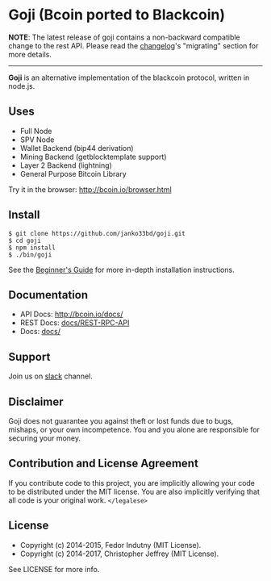 # Goji (Bcoin ported to Blackcoin)

__NOTE__: The latest release of goji contains a non-backward compatible change
to the rest API. Please read the [changelog]'s "migrating" section for more
details.

---

**Goji** is an alternative implementation of the blackcoin protocol, written in
node.js.

## Uses

- Full Node
- SPV Node
- Wallet Backend (bip44 derivation)
- Mining Backend (getblocktemplate support)
- Layer 2 Backend (lightning)
- General Purpose Bitcoin Library

Try it in the browser: http://bcoin.io/browser.html

## Install

```
$ git clone https://github.com/janko33bd/goji.git
$ cd goji
$ npm install
$ ./bin/goji
```

See the [Beginner's Guide][guide] for more in-depth installation instructions.

## Documentation

- API Docs: http://bcoin.io/docs/
- REST Docs: [docs/REST-RPC-API](docs/REST-RPC-API.md)
- Docs: [docs/](docs/README.md)

## Support

Join us on [slack][slack] channel.

## Disclaimer

Goji does not guarantee you against theft or lost funds due to bugs, mishaps,
or your own incompetence. You and you alone are responsible for securing your
money.

## Contribution and License Agreement

If you contribute code to this project, you are implicitly allowing your code
to be distributed under the MIT license. You are also implicitly verifying that
all code is your original work. `</legalese>`

## License

- Copyright (c) 2014-2015, Fedor Indutny (MIT License).
- Copyright (c) 2014-2017, Christopher Jeffrey (MIT License).

See LICENSE for more info.

[purse]: https://purse.io
[guide]: https://github.com/bcoin-org/bcoin/blob/master/docs/Beginner's-Guide.md
[slack]: https://slack-blackcoin.herokuapp.com/
[changelog]: https://github.com/bcoin-org/bcoin/blob/master/CHANGELOG.md
